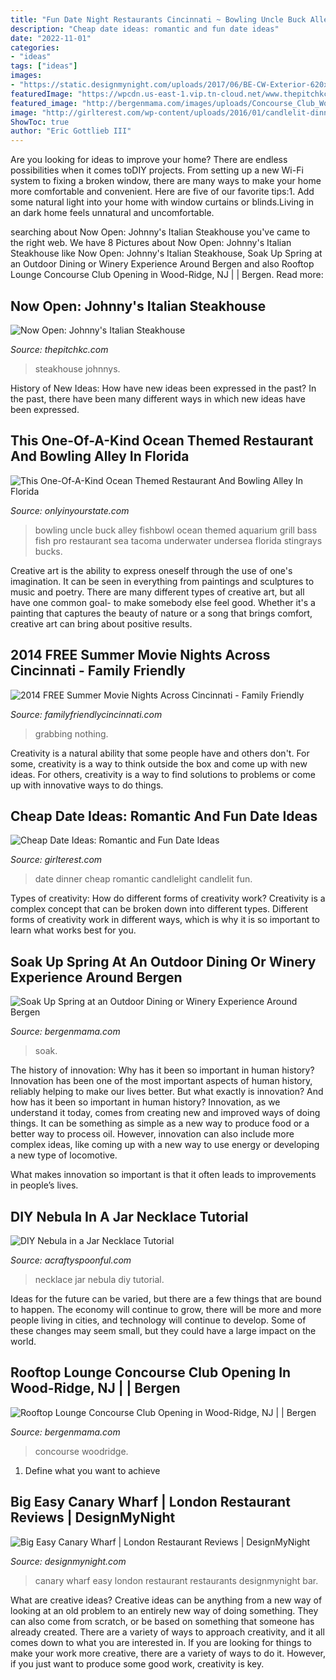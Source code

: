 ```yaml
---
title: "Fun Date Night Restaurants Cincinnati ~ Bowling Uncle Buck Alley Fishbowl Ocean Themed Aquarium Grill Bass Fish Pro Restaurant Sea Tacoma Underwater Undersea Florida Stingrays Bucks"
description: "Cheap date ideas: romantic and fun date ideas"
date: "2022-11-01"
categories:
- "ideas"
tags: ["ideas"]
images:
- "https://static.designmynight.com/uploads/2017/06/BE-CW-Exterior-620x413-optimised.jpg"
featuredImage: "https://wpcdn.us-east-1.vip.tn-cloud.net/www.thepitchkc.com/content/uploads/2019/07/1346782696_johnny_s.png"
featured_image: "http://bergenmama.com/images/uploads/Concourse_Club_Woodridge_NJ.png"
image: "http://girlterest.com/wp-content/uploads/2016/01/candlelit-dinner-for-two-at-home-uyvaj5a6g-1.jpg"
ShowToc: true
author: "Eric Gottlieb III"
---
```



Are you looking for ideas to improve your home? There are endless possibilities when it comes toDIY projects. From setting up a new Wi-Fi system to fixing a broken window, there are many ways to make your home more comfortable and convenient. Here are five of our favorite tips:1. Add some natural light into your home with window curtains or blinds.Living in an dark home feels unnatural and uncomfortable.

	

		
searching about Now Open: Johnny&#039;s Italian Steakhouse you've came to the right web. We have 8 Pictures about Now Open: Johnny&#039;s Italian Steakhouse like Now Open: Johnny&#039;s Italian Steakhouse, Soak Up Spring at an Outdoor Dining or Winery Experience Around Bergen and also Rooftop Lounge Concourse Club Opening in Wood-Ridge, NJ | | Bergen. Read more:
		
    
## Now Open: Johnny&#039;s Italian Steakhouse

<img loading=lazy src="https://wpcdn.us-east-1.vip.tn-cloud.net/www.thepitchkc.com/content/uploads/2019/07/1346782696_johnny_s.png" onerror="this.onerror=null;this.src='https://tse3.mm.bing.net/th?id=OIP.CLqbbFtXvXym4r_N-gJKIgHaD6&amp;pid=15.1';" alt="Now Open: Johnny&#039;s Italian Steakhouse">

_Source: thepitchkc.com_

>steakhouse johnnys. 

	

History of New Ideas: How have new ideas been expressed in the past?
In the past, there have been many different ways in which new ideas have been expressed.

    
## This One-Of-A-Kind Ocean Themed Restaurant And Bowling Alley In Florida

<img loading=lazy src="http://cdn.onlyinyourstate.com/wp-content/uploads/2018/02/21034674_1698022933575481_3361415346255518996_n-1.jpg" onerror="this.onerror=null;this.src='https://tse2.mm.bing.net/th?id=OIP.ndrvvZAHyTrjyXxyB0wpEQHaE7&amp;pid=15.1';" alt="This One-Of-A-Kind Ocean Themed Restaurant And Bowling Alley In Florida">

_Source: onlyinyourstate.com_

>bowling uncle buck alley fishbowl ocean themed aquarium grill bass fish pro restaurant sea tacoma underwater undersea florida stingrays bucks. 

	

Creative art is the ability to express oneself through the use of one's imagination. It can be seen in everything from paintings and sculptures to music and poetry. There are many different types of creative art, but all have one common goal- to make somebody else feel good. Whether it's a painting that captures the beauty of nature or a song that brings comfort, creative art can bring about positive results.

    
## 2014 FREE Summer Movie Nights Across Cincinnati - Family Friendly

<img loading=lazy src="https://www.familyfriendlycincinnati.com/wp-content/uploads/2014/06/MovieNight.jpg" onerror="this.onerror=null;this.src='https://tse1.mm.bing.net/th?id=OIP._fASNoSOA_aUDytpNqdwqAHaGd&amp;pid=15.1';" alt="2014 FREE Summer Movie Nights Across Cincinnati - Family Friendly">

_Source: familyfriendlycincinnati.com_

>grabbing nothing. 

	

Creativity is a natural ability that some people have and others don't. For some, creativity is a way to think outside the box and come up with new ideas. For others, creativity is a way to find solutions to problems or come up with innovative ways to do things.

    
## Cheap Date Ideas: Romantic And Fun Date Ideas

<img loading=lazy src="http://girlterest.com/wp-content/uploads/2016/01/candlelit-dinner-for-two-at-home-uyvaj5a6g-1.jpg" onerror="this.onerror=null;this.src='https://tse3.mm.bing.net/th?id=OIP.AYYQ8RR6CuF8sVk0NMV0YwHaFj&amp;pid=15.1';" alt="Cheap Date Ideas: Romantic and Fun Date Ideas">

_Source: girlterest.com_

>date dinner cheap romantic candlelight candlelit fun. 

	

Types of creativity: How do different forms of creativity work?
Creativity is a complex concept that can be broken down into different types. Different forms of creativity work in different ways, which is why it is so important to learn what works best for you.

    
## Soak Up Spring At An Outdoor Dining Or Winery Experience Around Bergen

<img loading=lazy src="http://bergenmama.com/images/uploads/Outdoor_Dining_Cafe_Matisse_Rutherford.png" onerror="this.onerror=null;this.src='https://tse1.mm.bing.net/th?id=OIP.F0ZIHeIc9tq7XcWnmUqaIwHaD2&amp;pid=15.1';" alt="Soak Up Spring at an Outdoor Dining or Winery Experience Around Bergen">

_Source: bergenmama.com_

>soak. 

	

The history of innovation: Why has it been so important in human history?
Innovation has been one of the most important aspects of human history, reliably helping to make our lives better. But what exactly is innovation? And how has it been so important in human history?
Innovation, as we understand it today, comes from creating new and improved ways of doing things. It can be something as simple as a new way to produce food or a better way to process oil. However, innovation can also include more complex ideas, like coming up with a new way to use energy or developing a new type of locomotive.

What makes innovation so important is that it often leads to improvements in people’s lives.

    
## DIY Nebula In A Jar Necklace Tutorial

<img loading=lazy src="https://acraftyspoonful.com/wp-content/uploads/2017/02/DIY-Nebula-in-a-Jar-Necklace-Tutorial.jpg" onerror="this.onerror=null;this.src='https://tse1.mm.bing.net/th?id=OIP.yEK-jGommR8fMkUSOppk0QHaLL&amp;pid=15.1';" alt="DIY Nebula in a Jar Necklace Tutorial">

_Source: acraftyspoonful.com_

>necklace jar nebula diy tutorial. 

	

Ideas for the future can be varied, but there are a few things that are bound to happen. The economy will continue to grow, there will be more and more people living in cities, and technology will continue to develop. Some of these changes may seem small, but they could have a large impact on the world.

    
## Rooftop Lounge Concourse Club Opening In Wood-Ridge, NJ | | Bergen

<img loading=lazy src="http://bergenmama.com/images/uploads/Concourse_Club_Woodridge_NJ.png" onerror="this.onerror=null;this.src='https://tse4.mm.bing.net/th?id=OIP.pN2s3vwYtGkiU4GgM-ICQQHaD2&amp;pid=15.1';" alt="Rooftop Lounge Concourse Club Opening in Wood-Ridge, NJ | | Bergen">

_Source: bergenmama.com_

>concourse woodridge. 

	

1. Define what you want to achieve 

    
## Big Easy Canary Wharf | London Restaurant Reviews | DesignMyNight

<img loading=lazy src="https://static.designmynight.com/uploads/2017/06/BE-CW-Exterior-620x413-optimised.jpg" onerror="this.onerror=null;this.src='https://tse4.mm.bing.net/th?id=OIP.q7VvsyV5G5hXZjQRAgbrHQHaE7&amp;pid=15.1';" alt="Big Easy Canary Wharf | London Restaurant Reviews | DesignMyNight">

_Source: designmynight.com_

>canary wharf easy london restaurant restaurants designmynight bar. 

	

What are creative ideas?
Creative ideas can be anything from a new way of looking at an old problem to an entirely new way of doing something. They can also come from scratch, or be based on something that someone has already created. There are a variety of ways to approach creativity, and it all comes down to what you are interested in. If you are looking for things to make your work more creative, there are a variety of ways to do it. However, if you just want to produce some good work, creativity is key.


